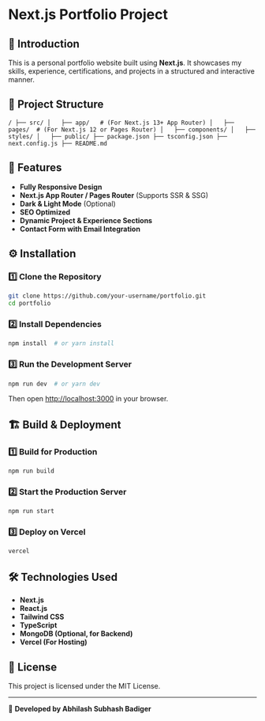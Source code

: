 # Next.js Portfolio Project

## 🚀 Introduction
This is a personal portfolio website built using **Next.js**. It showcases my skills, experience, certifications, and projects in a structured and interactive manner.

## 📂 Project Structure
```
/ ├── src/ │   ├── app/   # (For Next.js 13+ App Router) │   ├── pages/  # (For Next.js 12 or Pages Router) │   ├── components/ │   ├── styles/ │   ├── public/ ├── package.json ├── tsconfig.json ├── next.config.js ├── README.md
```

## 🌟 Features
- **Fully Responsive Design**
- **Next.js App Router / Pages Router** (Supports SSR & SSG)
- **Dark & Light Mode** (Optional)
- **SEO Optimized**
- **Dynamic Project & Experience Sections**
- **Contact Form with Email Integration**

## ⚙️ Installation
### 1️⃣ Clone the Repository
```sh
git clone https://github.com/your-username/portfolio.git
cd portfolio
```
### 2️⃣ Install Dependencies
```sh
npm install  # or yarn install
```
### 3️⃣ Run the Development Server
```sh
npm run dev  # or yarn dev
```
Then open [http://localhost:3000](http://localhost:3000) in your browser.

## 🏗️ Build & Deployment
### 1️⃣ Build for Production
```sh
npm run build
```
### 2️⃣ Start the Production Server
```sh
npm run start
```
### 3️⃣ Deploy on Vercel
```sh
vercel
```

## 🛠️ Technologies Used
- **Next.js**
- **React.js**
- **Tailwind CSS**
- **TypeScript**
- **MongoDB (Optional, for Backend)**
- **Vercel (For Hosting)**

## 📜 License
This project is licensed under the MIT License.

---
🚀 **Developed by Abhilash Subhash Badiger**


